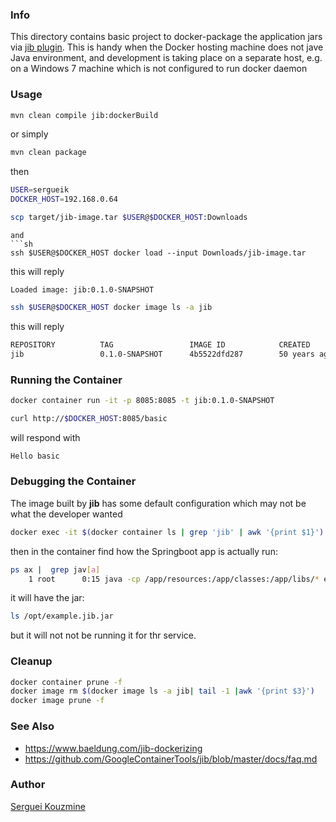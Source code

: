 ### Info

This directory contains basic project to docker-package the application jars via [jib plugin](https://github.com/GoogleContainerTools/jib/tree/master/jib-maven-plugin).
This is handy when the Docker hosting machine does not jave Java environment,
and development is taking place on a separate host, e.g. on a Windows 7 machine which is not configured to run docker daemon

### Usage

```sh
mvn clean compile jib:dockerBuild
```
or simply
```sh
mvn clean package
```

then
```sh
USER=sergueik
DOCKER_HOST=192.168.0.64
```
```sh
scp target/jib-image.tar $USER@$DOCKER_HOST:Downloads
```
```
and
```sh
ssh $USER@$DOCKER_HOST docker load --input Downloads/jib-image.tar
```
this will reply
```
Loaded image: jib:0.1.0-SNAPSHOT
```
```sh
ssh $USER@$DOCKER_HOST docker image ls -a jib
```
this will reply
```sh
REPOSITORY          TAG                 IMAGE ID            CREATED             SIZE
jib                 0.1.0-SNAPSHOT      4b5522dfd287        50 years ago        99.3MB
```
### Running the Container

```sh
docker container run -it -p 8085:8085 -t jib:0.1.0-SNAPSHOT
```
```sh
curl http://$DOCKER_HOST:8085/basic
```

will respond with
```sh
Hello basic
```

### Debugging the Container

The image built by __jib__ has some default configuration which may not be what the developer wanted

```sh
docker exec -it $(docker container ls | grep 'jib' | awk '{print $1}') sh
```
then in the container find how the Springboot app is actually run:
```sh
ps ax |  grep jav[a]
    1 root      0:15 java -cp /app/resources:/app/classes:/app/libs/* example.ExampleApplication
```
it will have the jar:
```sh
ls /opt/example.jib.jar
```
but it will not not be running it for thr service.

### Cleanup

```sh
docker container prune -f
docker image rm $(docker image ls -a jib| tail -1 |awk '{print $3}')
docker image prune -f
```

### See Also
  * https://www.baeldung.com/jib-dockerizing
  * https://github.com/GoogleContainerTools/jib/blob/master/docs/faq.md

### Author
[Serguei Kouzmine](kouzmine_serguei@yahoo.com)
